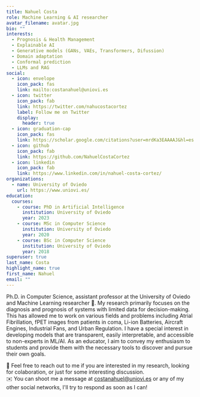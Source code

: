 ```yaml
---
title: Nahuel Costa
role: Machine Learning & AI researcher
avatar_filename: avatar.jpg
bio: ""
interests:
  - Prognosis & Health Management
  - Explainable AI
  - Generative models (GANs, VAEs, Transformers, Difussion)
  - Domain adaptation
  - Conformal prediction
  - LLMs and RAG
social:
  - icon: envelope
    icon_pack: fas
    link: mailto:costanahuel@uniovi.es
  - icon: twitter
    icon_pack: fab
    link: https://twitter.com/nahucostacortez
    label: Follow me on Twitter
    display:
      header: true
  - icon: graduation-cap
    icon_pack: fas
    link: https://scholar.google.com/citations?user=mrdKa3EAAAAJ&hl=es
  - icon: github
    icon_pack: fab
    link: https://github.com/NahuelCostaCortez
  - icon: linkedin
    icon_pack: fab
    link: https://www.linkedin.com/in/nahuel-costa-cortez/
organizations:
  - name: University of Oviedo
    url: https://www.uniovi.es/
education:
  courses:
    - course: PhD in Artificial Intelligence
      institution: University of Oviedo
      year: 2023
    - course: MSc in Computer Science
      institution: University of Oviedo
      year: 2020
    - course: BSc in Computer Science
      institution: University of Oviedo
      year: 2018
superuser: true
last_name: Costa
highlight_name: true
first_name: Nahuel
email: ""
---
```

Ph.D. in Computer Science, assistant professor at the University of Oviedo and Machine Learning researcher 🤖. My research primarily focuses on the diagnosis and prognosis of systems with limited data for decision-making. This has allowed me to work on various fields and problems including Atrial Fibrillation, fPET images from patients in coma, Li-ion Batteries, Aircraft Engines, Industrial Fans, and Urban Regulation. I have a special interest in developing models that are transparent, easily interpretable, and accessible to non-experts in ML/AI. As an educator, I aim to convey my enthusiasm to students and provide them with the necessary tools to discover and pursue their own goals.
 
💬  Feel free to reach out to me if you are interested in my research, looking for colaboration, or just for some interesting discussion.<br>
✉️  You can shoot me a message at costanahuel@uniovi.es or any of my other social networks, I'll try to respond as soon as I can!
